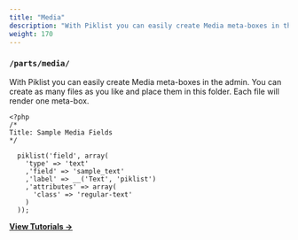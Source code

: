```yaml
---
title: "Media"
description: "With Piklist you can easily create Media meta-boxes in the admin. You can create as many files as you like and place them in this folder. Each file will render one meta-box."
weight: 170
---
```


### `/parts/media/`

With Piklist you can easily create Media meta-boxes in the admin. You can create as many files as you like and place them in this folder. Each file will render one meta-box.

```
<?php
/*
Title: Sample Media Fields
*/

  piklist('field', array(
    'type' => 'text'
    ,'field' => 'sample_text'
    ,'label' => __('Text', 'piklist')
    ,'attributes' => array(
      'class' => 'regular-text'
    )
  ));
 ```

**[View Tutorials &rightarrow;](/tutorials/media/)**
